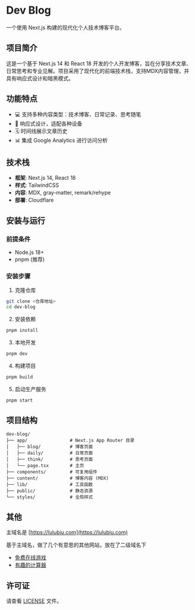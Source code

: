 # Dev Blog

一个使用 Next.js 构建的现代化个人技术博客平台。

## 项目简介

这是一个基于 Next.js 14 和 React 18 开发的个人开发博客，旨在分享技术文章、日常思考和专业见解。项目采用了现代化的前端技术栈，支持MDX内容管理，并具有响应式设计和暗黑模式。

## 功能特点

- 💻 支持多种内容类型：技术博客、日常记录、思考随笔
- 📱 响应式设计，适配各种设备
- 🗓️ 时间线展示文章历史
- 📊 集成 Google Analytics 进行访问分析

## 技术栈

- **框架**: Next.js 14, React 18
- **样式**: TailwindCSS
- **内容**: MDX, gray-matter, remark/rehype
- **部署**: Cloudflare

## 安装与运行

### 前提条件

- Node.js 18+ 
- pnpm (推荐)

### 安装步骤

1. 克隆仓库
```bash
git clone <仓库地址>
cd dev-blog
```

2. 安装依赖
```bash
pnpm install
```

3. 本地开发
```bash
pnpm dev
```

4. 构建项目
```bash
pnpm build
```

5. 启动生产服务
```bash
pnpm start
```

## 项目结构

```
dev-blog/
├── app/                # Next.js App Router 目录
│   ├── blog/           # 博客页面
│   ├── daily/          # 日常页面
│   ├── think/          # 思考页面
│   └── page.tsx        # 主页
├── components/         # 可复用组件
├── content/            # 博客内容 (MDX)
├── lib/                # 工具函数
├── public/             # 静态资源
└── styles/             # 全局样式
```

## 其他

主域名是 [https://lulubiu.com](https://lulubiu.com)

基于主域名，做了几个有意思的其他网站，放在了二级域名下
- [免费在线游戏](https://game.lulubiu.com)
- [有趣的计算器](https://calculator.lulubiu.com)

## 许可证

请查看 [LICENSE](LICENSE) 文件。